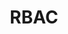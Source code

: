 ---
title: RBAC
weight: 25
aliases:
    -/rancher/v2.x/en/concepts/global-configuration/users-permissions-roles/
---
